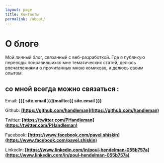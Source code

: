```yaml
---
layout: page
title: Контакты
permalink: /about/
---
```


# О блоге

Мой личный блог, связанный с веб-разработкой. Где я публикую переводы понравившихся мне тематических статей, делюсь впечатлениями о прочитанных мною комиксах, и делюсь своим опытом.

## со мной всегда можно связаться :
Email: **[{{ site.email }}](mailto:{{ site.email }})**

<!-- Skype : **[poul_handleman](skype:pavel.handleman@gmail.com)** -->

Github: **[https://github.com/handleman](https://github.com/handleman)**

Twitter: **[https://twitter.com/PHandleman](https://twitter.com/PHandleman)**

Facebook: **[https://www.facebook.com/pavel.shiskin](https://www.facebook.com/pavel.shiskin)**

LinkedIn:  **[https://www.linkedin.com/in/poul-hendelman-055b757a](https://www.linkedin.com/in/poul-hendelman-055b757a)**
